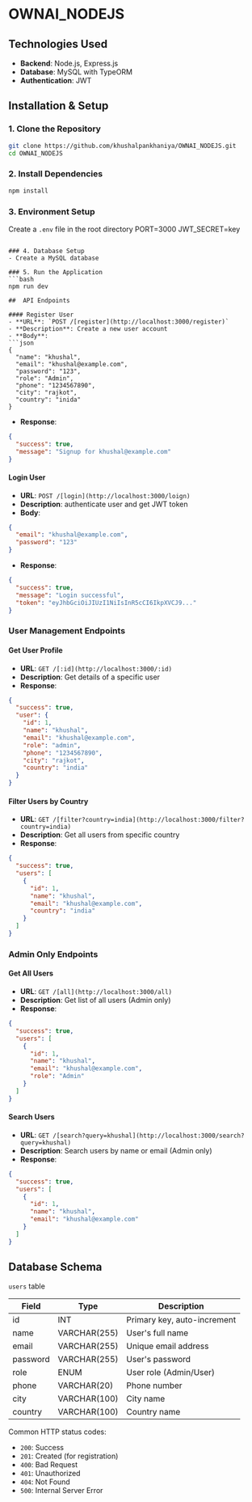 # OWNAI_NODEJS

## Technologies Used

- **Backend**: Node.js, Express.js
- **Database**: MySQL with TypeORM
- **Authentication**: JWT 

## Installation & Setup

### 1. Clone the Repository
```bash
git clone https://github.com/khushalpankhaniya/OWNAI_NODEJS.git
cd OWNAI_NODEJS
```

### 2. Install Dependencies
```bash
npm install
```

### 3. Environment Setup
Create a `.env` file in the root directory
PORT=3000
JWT_SECRET=key
```

### 4. Database Setup
- Create a MySQL database

### 5. Run the Application
```bash
npm run dev

##  API Endpoints

#### Register User
- **URL**: `POST /[register](http://localhost:3000/register)`
- **Description**: Create a new user account
- **Body**:
```json
{
  "name": "khushal",
  "email": "khushal@example.com",
  "password": "123",
  "role": "Admin",
  "phone": "1234567890",
  "city": "rajkot",
  "country": "inida"
}
```
- **Response**:
```json
{
  "success": true,
  "message": "Signup for khushal@example.com"
}
```

#### Login User
- **URL**: `POST /[login](http://localhost:3000/loign)`
- **Description**: authenticate user and get JWT token
- **Body**:
```json
{
  "email": "khushal@example.com",
  "password": "123"
}
```
- **Response**:
```json
{
  "success": true,
  "message": "Login successful",
  "token": "eyJhbGciOiJIUzI1NiIsInR5cCI6IkpXVCJ9..."
}
```

### User Management Endpoints

#### Get User Profile
- **URL**: `GET /[:id](http://localhost:3000/:id)`
- **Description**: Get details of a specific user
- **Response**:
```json
{
  "success": true,
  "user": {
    "id": 1,
    "name": "khushal",
    "email": "khushal@example.com",
    "role": "admin",
    "phone": "1234567890",
    "city": "rajkot",
    "country": "india"
  }
}
```

#### Filter Users by Country
- **URL**: `GET /[filter?country=india](http://localhost:3000/filter?country=india)`
- **Description**: Get all users from  specific country
- **Response**:
```json
{
  "success": true,
  "users": [
    {
      "id": 1,
      "name": "khushal",
      "email": "khushal@example.com",
      "country": "india"
    }
  ]
}
```

### Admin Only Endpoints

#### Get All Users
- **URL**: `GET /[all](http://localhost:3000/all)`
- **Description**: Get list of all users (Admin only)
- **Response**:
```json
{
  "success": true,
  "users": [
    {
      "id": 1,
      "name": "khushal",
      "email": "khushal@example.com",
      "role": "Admin"
    }
  ]
}
```

#### Search Users
- **URL**: `GET /[search?query=khushal](http://localhost:3000/search?query=khushal)`
- **Description**: Search users by name or email (Admin only)
- **Response**:
```json
{
  "success": true,
  "users": [
    {
      "id": 1,
      "name": "khushal",
      "email": "khushal@example.com"
    }
  ]
}
```



## Database Schema
 `users` table 

| Field    | Type        | Description                    |
|----------|-------------|--------------------------------|
| id       | INT         | Primary key, auto-increment    |
| name     | VARCHAR(255)| User's full name               |
| email    | VARCHAR(255)| Unique email address           |
| password | VARCHAR(255)| User's password                |
| role     | ENUM        | User role (Admin/User)         |
| phone    | VARCHAR(20) | Phone number                   |
| city     | VARCHAR(100)| City name                      |
| country  | VARCHAR(100)| Country name                   |


Common HTTP status codes:
- `200`: Success
- `201`: Created (for registration)
- `400`: Bad Request
- `401`: Unauthorized
- `404`: Not Found
- `500`: Internal Server Error

